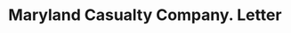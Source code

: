 ---
doi: 10.7916/D8349XFR
date_other: '1915'
date_other_textual: '1915'
form: correspondence
genre:
- Letters (correspondence)
name:
- Maryland Casualty Company
object_in_context_url: https://biggert.cul.columbia.edu/items/view/ave_biggert_00555
subject_hierarchical_geographic:
- Baltimore, Maryland, United States
subject_name:
- Maryland Casualty Company
title: Maryland Casualty Company. Letter
sort_title: Maryland Casualty Company. Letter
call_number: ave_biggert_00555
coordinates:
- 39.28333333333333,-76.61666666666666
pid: ave_biggert_00555
identifiers: ave_biggert_00555
canvas_id: ldpd:395828
permalink: "/items/ave_biggert_00555/"
layout: iiif-image-page
---